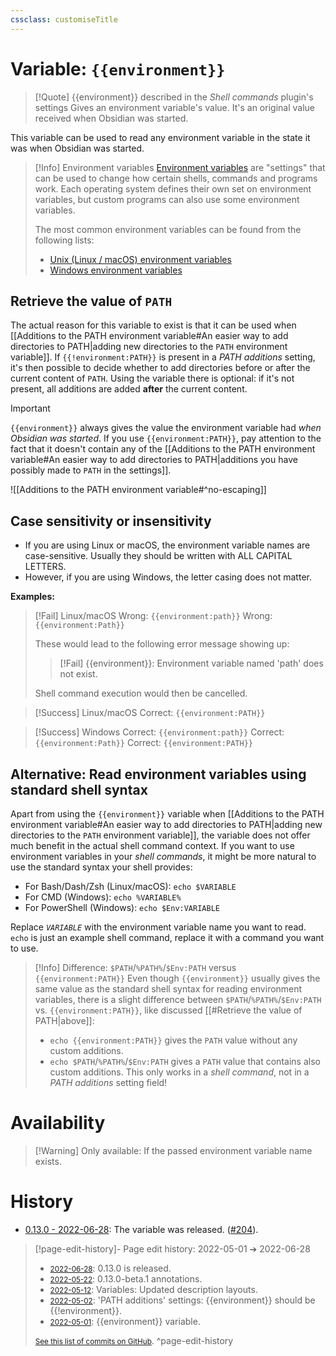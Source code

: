 ```yaml
---
cssclass: customiseTitle
---
```

# Variable: `{{environment}}`
> [!Quote] {{environment}} described in the *Shell commands* plugin's settings
> Gives an environment variable's value. It's an original value received when Obsidian was started.

This variable can be used to read any environment variable in the state it was when Obsidian was started.

> [!Info] Environment variables
> [Environment variables](https://en.wikipedia.org/wiki/Environment_variable) are "settings" that can be used to change how certain shells, commands and programs work. Each operating system defines their own set on environment variables, but custom programs can also use some environment variables.
> 
> The most common environment variables can be found from the following lists:
> - [Unix (Linux / macOS) environment variables](https://en.wikipedia.org/wiki/Environment_variable#Unix_2)
> - [Windows environment variables](https://en.wikipedia.org/wiki/Environment_variable#Windows)

## Retrieve the value of `PATH`
The actual reason for this variable to exist is that it can be used when [[Additions to the PATH environment variable#An easier way to add directories to PATH|adding new directories to the `PATH` environment variable]]. If `{{!environment:PATH}}` is present in a *PATH additions* setting, it's then possible to decide whether to add directories before or after the current content of `PATH`. Using the variable there is optional: if it's not present, all additions are added **after** the current content.

> [!Important]
> `{{environment}}` always gives the value the environment variable had *when Obsidian was started*. If you use `{{environment:PATH}}`, pay attention to the fact that it doesn't contain any of the [[Additions to the PATH environment variable#An easier way to add directories to PATH|additions you have possibly made to `PATH` in the settings]].

![[Additions to the PATH environment variable#^no-escaping]]

## Case sensitivity or insensitivity
- If you are using Linux or macOS, the environment variable names are case-sensitive. Usually they should be written with ALL CAPITAL LETTERS.
- However, if you are using Windows, the letter casing does not matter.

**Examples:**
> [!Fail] Linux/macOS
> Wrong: `{{environment:path}}`
> Wrong: `{{environment:Path}}`
> 
> These would lead to the following error message showing up: 
> > [!Fail] {{environment}}: Environment variable named 'path' does not exist.
> 
> Shell command execution would then be cancelled.

> [!Success] Linux/macOS
> Correct: `{{environment:PATH}}`

> [!Success] Windows
> Correct: `{{environment:path}}`
> Correct: `{{environment:Path}}`
> Correct: `{{environment:PATH}}`

## Alternative: Read environment variables using standard shell syntax
Apart from using the `{{environment}}` variable when [[Additions to the PATH environment variable#An easier way to add directories to PATH|adding new directories to the `PATH` environment variable]], the variable does not offer much benefit in the actual shell command context. If you want to use environment variables in your *shell commands*, it might be more natural to use the standard syntax your shell provides:
- For Bash/Dash/Zsh (Linux/macOS): `echo $VARIABLE`
- For CMD (Windows): `echo %VARIABLE%`
- For PowerShell (Windows): `echo $Env:VARIABLE`

Replace *`VARIABLE`* with the environment variable name you want to read. `echo` is just an example shell command, replace it with a command you want to use.

> [!Info] Difference: `$PATH`/`%PATH%`/`$Env:PATH` versus `{{environment:PATH}}`
> Even though `{{environment}}` usually gives the same value as the standard shell syntax for reading environment variables, there is a slight difference between `$PATH`/`%PATH%`/`$Env:PATH` vs. `{{environment:PATH}}`, like discussed [[#Retrieve the value of PATH|above]]:
> - `echo {{environment:PATH}}` gives the `PATH` value without any custom additions.
> - `echo $PATH`/`%PATH%`/`$Env:PATH` gives a `PATH` value that contains also custom additions. This only works in a *shell command*, not in a *PATH additions* setting field!

# Availability
> [!Warning] Only available:
> If the passed environment variable name exists.


# History
- [0.13.0 - 2022-06-28](https://github.com/Taitava/obsidian-shellcommands/blob/main/CHANGELOG.md#0130---2022-06-28): The variable was released. ([#204](https://github.com/Taitava/obsidian-shellcommands/issues/#204)).

> [!page-edit-history]- Page edit history: 2022-05-01 &#10132; 2022-06-28
> - [<small>2022-06-28</small>](https://github.com/Taitava/obsidian-shellcommands-documentation/commit/49efe1a5a719cb695cc0a4a96d05c10548298804): 0.13.0 is released.
> - [<small>2022-05-22</small>](https://github.com/Taitava/obsidian-shellcommands-documentation/commit/bb37c1f8ee6630879a4d6578eae61c50730cda97): 0.13.0-beta.1 annotations.
> - [<small>2022-05-12</small>](https://github.com/Taitava/obsidian-shellcommands-documentation/commit/b3e7de3816f3d1b8675616f41e6fc4b8fe66e740): Variables: Updated description layouts.
> - [<small>2022-05-02</small>](https://github.com/Taitava/obsidian-shellcommands-documentation/commit/ec4c6a61c51fc5c5a9c2ddb78469e671cffae9d1): 'PATH additions' settings: {{environment}} should be {{!environment}}.
> - [<small>2022-05-01</small>](https://github.com/Taitava/obsidian-shellcommands-documentation/commit/78d81b39be6c97aecac9c7229c5419e4dd0a81cd): {{environment}} variable.
> 
> [<small>See this list of commits on GitHub</small>](https://github.com/Taitava/obsidian-shellcommands-documentation/commits/main/./Variables/%7B%7Benvironment%7D%7D.md).
> ^page-edit-history